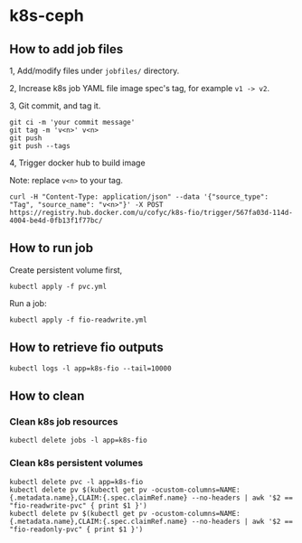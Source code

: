 # k8s-ceph

## How to add job files

1, Add/modify files under `jobfiles/` directory.

2, Increase k8s job YAML file image spec's tag, for example `v1 -> v2`.

3, Git commit, and tag it.

```
git ci -m 'your commit message'
git tag -m 'v<n>' v<n>
git push
git push --tags
```

4, Trigger docker hub to build image

Note: replace `v<n>` to your tag.

```
curl -H "Content-Type: application/json" --data '{"source_type": "Tag", "source_name": "v<n>"}' -X POST https://registry.hub.docker.com/u/cofyc/k8s-fio/trigger/567fa03d-114d-4004-be4d-0fb13f1f77bc/
```

## How to run job

Create persistent volume first,

```
kubectl apply -f pvc.yml
```

Run a job:

```
kubectl apply -f fio-readwrite.yml
```

## How to retrieve fio outputs

```
kubectl logs -l app=k8s-fio --tail=10000
```

## How to clean

### Clean k8s job resources

```
kubectl delete jobs -l app=k8s-fio
```

### Clean k8s persistent volumes

```
kubectl delete pvc -l app=k8s-fio
kubectl delete pv $(kubectl get pv -ocustom-columns=NAME:{.metadata.name},CLAIM:{.spec.claimRef.name} --no-headers | awk '$2 == "fio-readwrite-pvc" { print $1 }')
kubectl delete pv $(kubectl get pv -ocustom-columns=NAME:{.metadata.name},CLAIM:{.spec.claimRef.name} --no-headers | awk '$2 == "fio-readonly-pvc" { print $1 }')
```
